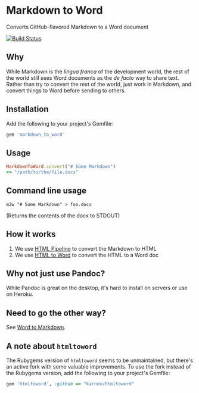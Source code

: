 # Markdown to Word

Converts GitHub-flavored Markdown to a Word document

[![Build Status](https://travis-ci.org/benbalter/markdown_to_word.svg)](https://travis-ci.org/benbalter/markdown_to_word)

## Why

While Markdown is the *lingua franca* of the development world, the rest of the world still sees Word documents as the *de facto* way to share text. Rather than try to convert the rest of the world, just work in Markdown, and convert things to Word before sending to others.

## Installation

Add the following to your project's Gemfile:

```ruby
gem 'markdown_to_word'
```

## Usage

```ruby
MarkdownToWord.convert("# Some Markdown")
=> "/path/to/the/file.docx"
```

## Command line usage

```
m2w "# Some Markdown" > foo.docx
```

(Returns the contents of the docx to STDOUT)

## How it works

1. We use [HTML Pipeline](https://github.com/jch/html-pipeline) to convert the Markdown to HTML
2. We use [HTML to Word](https://github.com/karnov/htmltoword) to convert the HTML to a Word doc

## Why not just use Pandoc?

While Pandoc is great on the desktop, it's hard to install on servers or use on Heroku.

## Need to go the other way?

See [Word to Markdown](https://github.com/benbalter/word-to-markdown).

## A note about `htmltoword`

The Rubygems version of `htmltoword` seems to be unmaintained, but there's an active fork with some valuable improvements. To use the fork instead of the Rubygems version, add the following to your project's Gemfile:

```ruby
gem 'htmltoword', :github => "karnov/htmltoword"
```

